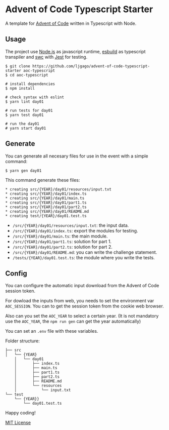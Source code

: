 # Advent of Code Typescript Starter

A template for [Advent of Code](https://adventofcode.com) written in Typescript with Node.

## Usage

The project use [Node.js](https://nodejs.org) as javascript runtime, [esbuild](https://esbuild.github.io)
as typescript transpiler and [swc](https://swc.rs) with [Jest](https://jestjs.io) for testing.

    $ git clone https://github.com/ljgago/advent-of-code-typescript-starter aoc-typescript
    $ cd aoc-typescript

    # install dependencies
    $ npm install

    # check syntax with eslint
    $ yarn lint day01

    # run tests for day01
    $ yarn test day01

    # run the day01
    # yarn start day01

## Generate

You can generate all necesary files for use in the event with a simple
command:

    $ yarn gen day01

This command generate these files:

    * creating src/{YEAR}/day01/resources/input.txt
    * creating src/{YEAR}/day01/index.ts
    * creating src/{YEAR}/day01/main.ts
    * creating src/{YEAR}/day01/part1.ts
    * creating src/{YEAR}/day01/part2.ts
    * creating src/{YEAR}/day01/README.md
    * creating test/{YEAR}/day01.test.ts

- `/src/{YEAR}/day01/resources/input.txt`: the input data.
- `/src/{YEAR}/day01/index.ts`: export the modules for testing.
- `/src/{YEAR}/day01/main.ts`: the main module.
- `/src/{YEAR}/day01/part1.ts`: solution for part 1.
- `/src/{YEAR}/day01/part2.ts`: solution for part 2.
- `/src/{YEAR}/day01/README.md`: you can write the challenge statement.
- `/tests/{YEAR}/day01.test.ts`: the module where you write the tests.

## Config

You can configure the automatic input download from the Advent of Code
session token.

For dowload the inputs from web, you needs to set the environment var
`AOC_SESSION`. You can to get the session token from the cookie web browser.

Also can you set the `AOC_YEAR` to select a certain year.
(It is not mandatory use the `AOC_YEAR`, the `npm run gen` can get the year automatically)

You can set an `.env` file with these variables.

Folder structure:

    ├── src
    │   └── {YEAR}
        │   └── day01
        │       ├── index.ts
        │       ├── main.ts
        │       ├── part1.ts
        │       ├── part2.ts
        │       ├── README.md
        │       └── resources
        │           └── input.txt
    └── test
        └── {YEAR}}    
            └── day01.test.ts

Happy coding!

[MIT License](LICENSE)
